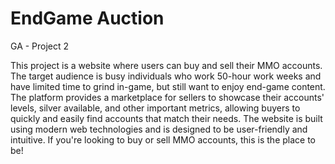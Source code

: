 # EndGame Auction
GA - Project 2

This project is a website where users can buy and sell their MMO accounts. The target audience is busy individuals who work 50-hour work weeks and have limited time to grind in-game, but still want to enjoy end-game content. The platform provides a marketplace for sellers to showcase their accounts' levels, silver available, and other important metrics, allowing buyers to quickly and easily find accounts that match their needs. The website is built using modern web technologies and is designed to be user-friendly and intuitive. If you're looking to buy or sell MMO accounts, this is the place to be!
